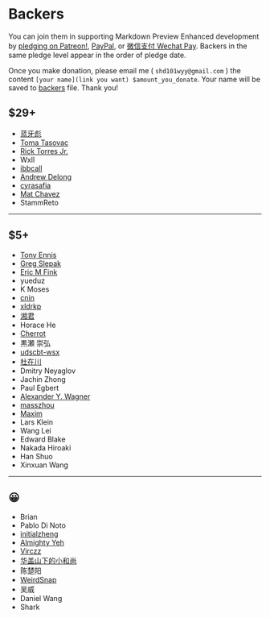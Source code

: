 # Backers

You can join them in supporting Markdown Preview Enhanced development by [pledging on Patreon!](https://www.patreon.com/shd101wyy), [PayPal](paypal.md), or [微信支付 Wechat Pay](wechat.md). Backers in the same pledge level appear in the order of pledge date.

Once you make donation, please email me ( `shd101wyy@gmail.com` ) the content `[your name](link you want) $amount_you_donate`. Your name will be saved to [backers](backers.md) file. Thank you!

## \$29+

- [蓝牙彪](https://www.zhihu.com/people/bluetoothbiao/answers)
- [Toma Tasovac](https://twitter.com/ttasovac)
- [Rick Torres Jr.](https://twitter.com/Rick_Torres_Jr)
- Wxll
- [ibbcall](https://github.com/ibbcall)
- [Andrew Delong](https://github.com/andrewdelong)
- [cyrasafia](https://github.com/cyrasafia)
- [Mat Chavez](https://matchavez.com)
- StammReto

---

## \$5+

- [Tony Ennis](https://twitter.com/tonyennis)
- [Greg Slepak](https://twitter.com/taoeffect)
- [Eric M Fink](https://github.com/LuckyJimJD)
- yueduz
- K Moses
- [cnin](https://github.com/cnin)
- [xldrkp](axel-duerkop.de/blog)
- [湘君](http://www.sierxue.me/)
- Horace He
- [Cherrot](http://cherrot.com/)
- 黒瀬 崇弘
- [udscbt-wsx](https://github.com/udscbt-wsx)
- [杜在川](https://www.zhihu.com/people/duzaichuan/activities)
- Dmitry Neyaglov
- Jachin Zhong
- Paul Egbert
- [Alexander Y. Wagner](http://www2.ccs.tsukuba.ac.jp/Astro/Members/ayw/)
- [masszhou](https://github.com/masszhou)
- [Maxim](https://github.com/maxim-ge)
- Lars Klein
- Wang Lei
- Edward Blake
- Nakada Hiroaki
- Han Shuo
- Xinxuan Wang

---

## 😀

- Brian
- Pablo Di Noto
- [initialzheng](https://github.com/initialzheng)
- [Almighty Yeh](https://www.linkedin.com/in/almighty-yeh-765a7274)
- [Virczz](https://github.com/Virczz)
- [华盖山下的小和尚](http://www.kssm.ltd/)
- 陈楚阳
- [WeirdSnap](https://github.com/weirdsnap)
- 吴威
- Daniel Wang
- Shark

